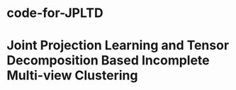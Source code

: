 # code-for-JPLTD
# Joint Projection Learning and Tensor Decomposition Based Incomplete Multi-view Clustering

